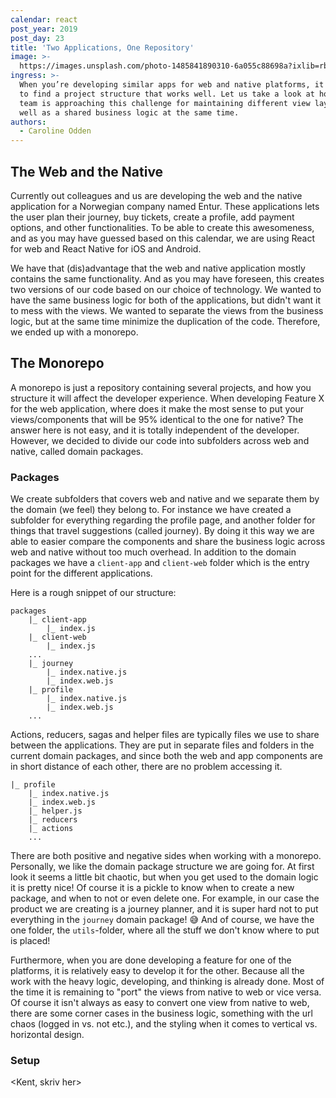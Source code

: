 ```yaml
---
calendar: react
post_year: 2019
post_day: 23
title: 'Two Applications, One Repository'
image: >-
  https://images.unsplash.com/photo-1485841890310-6a055c88698a?ixlib=rb-1.2.1&ixid=eyJhcHBfaWQiOjEyMDd9&auto=format&fit=crop&w=2250&q=80
ingress: >-
  When you’re developing similar apps for web and native platforms, it is hard
  to find a project structure that works well. Let us take a look at how our
  team is approaching this challenge for maintaining different view layers, as
  well as a shared business logic at the same time.
authors:
  - Caroline Odden
---
```

## The Web and the Native

Currently out colleagues and us are developing the web and the native application for a Norwegian company named Entur. These applications lets the user plan their journey, buy tickets, create a profile, add payment options, and other functionalities. To be able to create this awesomeness, and as you may have guessed based on this calendar, we are using React for web and React Native for iOS and Android.

We have that (dis)advantage that the web and native application mostly contains the same functionality. And as you may have foreseen, this creates two versions of our code based on our choice of technology. We wanted to have the same business logic for both of the applications, but didn't want it to mess with the views. We wanted to separate the views from the business logic, but at the same time minimize the duplication of the code. Therefore, we ended up with a monorepo.

## The Monorepo

A monorepo is just a repository containing several projects, and how you structure it will affect the developer experience. 
When developing Feature X for the web application, where does it make the most sense to put your views/components that will be 95% identical to the one for native? The answer here is not easy, and it is totally independent of the developer. However, we decided to divide our code into subfolders across web and native, called domain packages.

### Packages

We create subfolders that covers web and native and we separate them by the domain (we feel) they belong to. For instance we have created a subfolder for everything regarding the profile page, and another folder for things that travel suggestions (called journey). By doing it this way we are able to easier compare the components and share the business logic across web and native without too much overhead.
In addition to the domain packages we have a `client-app` and `client-web` folder which is the entry point for the different applications.

Here is a rough snippet of our structure:

```
packages
    |_ client-app
        |_ index.js
    |_ client-web
        |_ index.js
    ...
    |_ journey
        |_ index.native.js
        |_ index.web.js
    |_ profile
        |_ index.native.js
        |_ index.web.js
    ...
```

Actions, reducers, sagas and helper files are typically files we use to share between the applications. They are put in separate files and folders in the current domain packages, and since both the web and app components are in short distance of each other, there are no problem accessing it. 

```
|_ profile
    |_ index.native.js
    |_ index.web.js
    |_ helper.js
    |_ reducers
    |_ actions
    ...
```

There are both positive and negative sides when working with a monorepo. Personally, we like the domain package structure we are going for. At first look it seems a little bit chaotic, but when you get used to the domain logic it is pretty nice! Of course it is a pickle to know when to create a new package, and when to not or even delete one. For example, in our case the product we are creating is a journey planner, and it is super hard not to put everything in the `journey` domain package! 😅 And of course, we have the one folder, the `utils`-folder, where all the stuff we don't know where to put is placed!

Furthermore, when you are done developing a feature for one of the platforms, it is relatively easy to develop it for the other. Because all the work with the heavy logic, developing, and thinking is already done. Most of the time it is remaining to "port" the views from native to web or vice versa. Of course it isn't always as easy to convert one view from native to web, there are some corner cases in the business logic, something with the url chaos (logged in vs. not etc.), and the styling when it comes to vertical vs. horizontal design.

### Setup

<Kent, skriv her>
